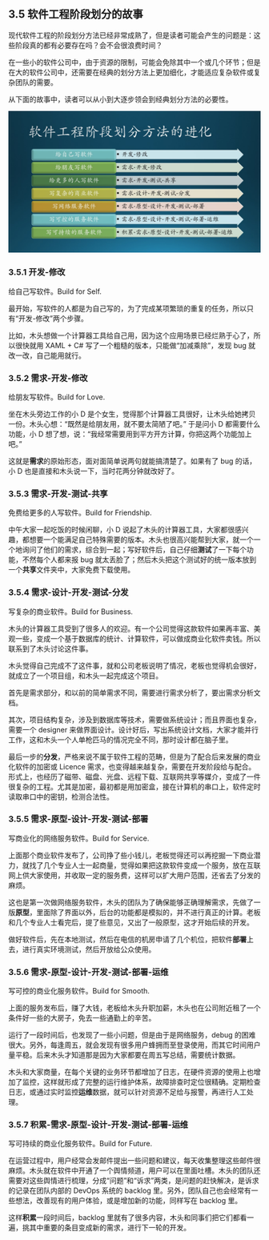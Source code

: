 ## 3.5 软件工程阶段划分的故事

现代软件工程的阶段划分方法已经非常成熟了，但是读者可能会产生的问题是：这些阶段真的都有必要存在吗？会不会很浪费时间？

在一些小的软件公司中，由于资源的限制，可能会免除其中一个或几个环节；但是在大的软件公司中，还需要在经典的划分方法上更加细化，才能适应复杂软件或复杂团队的需要。

从下面的故事中，读者可以从小到大逐步领会到经典划分方法的必要性。

<img src="Images/Slide14.JPG"/>


### 3.5.1 开发-修改

给自己写软件。Build for Self.

最开始，写软件的人都是为自己写的，为了完成某项繁琐的重复的任务，所以只有“开发-修改”两个步骤。

比如，木头想做一个计算器工具给自己用，因为这个应用场景已经烂熟于心了，所以很快就用 XAML + C# 写了一个粗糙的版本，只能做“加减乘除”，发现 bug 就改一改，自己能用就行。

### 3.5.2 需求-开发-修改

给朋友写软件。Build for Love.

坐在木头旁边工作的小 D 是个女生，觉得那个计算器工具很好，让木头给她拷贝一份。木头心想：“既然是给朋友用，就不要太简陋了吧。” 于是问小 D 都需要什么功能，小 D 想了想，说：“我经常需要用到平方开方计算，你把这两个功能加上吧。” 

这就是**需求**的原始形态，面对面简单说两句就能搞清楚了。如果有了 bug 的话，小 D 也是直接和木头说一下，当时花两分钟就改好了。

### 3.5.3 需求-开发-测试-共享

免费给更多的人写软件。Build for Friendship.

中午大家一起吃饭的时候闲聊，小 D 说起了木头的计算器工具，大家都很感兴趣，都想要一个能满足自己特殊需要的版本。木头也很高兴能帮到大家，就一个一个地询问了他们的需求，综合到一起；写好软件后，自己仔细**测试**了一下每个功能，不然每个人都来报 bug 就太丢脸了；然后木头把这个测试好的统一版本放到一个**共享**文件夹中，大家免费下载使用。

### 3.5.4 需求-设计-开发-测试-分发

写复杂的商业软件。Build for Business.

木头的计算器工具受到了很多人的欢迎。有一个公司觉得这款软件如果再丰富、美观一些，变成一个基于数据库的统计、计算软件，可以做成商业化软件卖钱。所以联系到了木头讨论这件事。

木头觉得自己完成不了这件事，就和公司老板说明了情况，老板也觉得机会很好，就成立了一个项目组，和木头一起完成这个项目。

首先是需求部分，和以前的简单需求不同，需要进行需求分析了，要出需求分析文档。

其次，项目结构复杂，涉及到数据库等技术，需要做系统设计；而且界面也复杂，需要一个 designer 来做界面设计。设计好后，写出系统设计文档，大家才能并行工作，这和木头一个人单枪匹马的情况完全不同，那时设计都在脑子里。

最后一步的**分发**，严格来说不属于软件工程的范畴，但是为了配合后来发展的商业化软件的加密或 Licence 需求，也变得越来越复杂，需要在开发阶段给与配合。形式上，也经历了磁带、磁盘、光盘、远程下载、互联网共享等媒介，变成了一件很复杂的工程。尤其是加密，最初都是用加密盒，接在计算机的串口上，软件定时读取串口中的密钥，检测合法性。

### 3.5.5 需求-原型-设计-开发-测试-部署

写商业化的网络服务软件。Build for Service.

上面那个商业软件发布了，公司挣了些小钱儿，老板觉得还可以再挖掘一下商业潜力，就找了几个专业人士一起商量，觉得如果把这款软件变成一个服务，放在互联网上供大家使用，并收取一定的服务费，这样可以扩大用户范围，还省去了分发的麻烦。

这也是第一次做网络服务软件，木头的团队为了确保能够正确理解需求，先做了一版**原型**，里面除了界面以外，后台的功能都是模拟的，并不进行真正的计算。老板和几个专业人士看完后，提了些意见，又出了一般原型，这才开始后续的开发。

做好软件后，先在本地测试，然后在电信的机房申请了几个机位，把软件**部署**上去，进行真实环境测试，然后开放给公众使用。

### 3.5.6 需求-原型-设计-开发-测试-部署-运维

写可控的商业化服务软件。Build for Smooth.

上面的服务发布后，赚了大钱，老板给木头升职加薪，木头也在公司附近租了一个条件好一些的大房子，免去一些通勤上的辛苦。

运行了一段时间后，也发现了一些小问题，但是由于是网络服务，debug 的困难很大。另外，每逢周五，就会发现有很多用户蜂拥而至登录使用，而其它时间用户量平稳。后来木头才知道那是因为大家都要在周五写总结，需要统计数据。

木头和大家商量，在每个关键的业务环节都增加了日志，在硬件资源的使用上也增加了监控，这样就形成了完整的运行维护体系，故障排查时定位很精确。定期检查日志，或通过实时监控**运维**数据，就可以针对资源不足给与报警，再进行人工处理。


### 3.5.7 积累-需求-原型-设计-开发-测试-部署-运维

写可持续的商业化服务软件。Build for Future.

在运营过程中，用户经常会发邮件提出一些问题和建议，每天收集整理这些邮件很麻烦。木头就在软件中开通了一个舆情频道，用户可以在里面吐槽。木头的团队还需要对这些舆情进行梳理，分成“问题”和“诉求”两类，是问题的赶快解决，是诉求的记录在团队内部的 DevOps 系统的 backlog 里。另外，团队自己也会经常有一些想法，改善现有的用户体验，或是增加新的功能，同样写在 backlog 里。

这样**积累**一段时间后，backlog 里就有了很多内容，木头和同事们把它们都看一遍，挑其中重要的条目变成新的需求，进行下一轮的开发。
